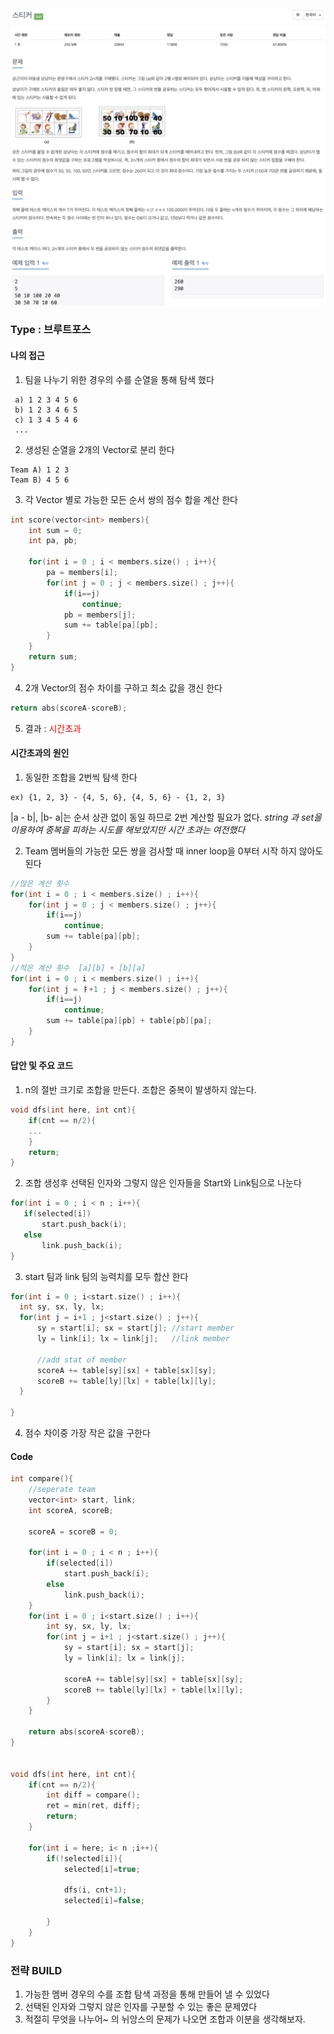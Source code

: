 ![Problem](https://github.com/seongjinkime/problem-solving/blob/master/images/9465.png)
### Type : 브루트포스

#### 나의 접근
1. 팀을 나누기 위한 경우의 수를 순열을 통해 탐색 했다
```
 a) 1 2 3 4 5 6
 b) 1 2 3 4 6 5
 c) 1 3 4 5 4 6
 ...
```
2. 생성된 순열을 2개의 Vector로 분리 한다  
```
Team A) 1 2 3
Team B) 4 5 6
```
3. 각 Vector 별로 가능한 모든 순서 쌍의 점수 합을 계산 한다
```cpp
int score(vector<int> members){
    int sum = 0;
    int pa, pb;
    
    for(int i = 0 ; i < members.size() ; i++){
        pa = members[i];
        for(int j = 0 ; j < members.size() ; j++){
            if(i==j)
                continue;
            pb = members[j];
            sum += table[pa][pb];
        }
    }
    return sum;
}
```

4.  2개 Vector의 점수 차이를 구하고 최소 값을 갱신 한다
```cpp
return abs(scoreA-scoreB);
```

5. 결과 : <span style="color:red">시간초과</span>
 
 
#### 시간초과의 원인
1. 동일한 조합을 2번씩 탐색 한다
```
ex) {1, 2, 3} - {4, 5, 6}, {4, 5, 6} - {1, 2, 3}
```
|a - b|, |b- a|는 순서 상관 없이 동일 하므로 2번 계산할 필요가 없다.
_string 과 set을 이용하여 중복을 피하는 시도를 해보았지만 시간 초과는 여전했다_

2. Team 멤버들의 가능한 모든 쌍을 검사할 때   inner loop을 0부터 시작 하지 않아도 된다
```cpp
//많은 계산 횟수 
for(int i = 0 ; i < members.size() ; i++){
    for(int j = 0 ; j < members.size() ; j++){
        if(i==j)
            continue;
        sum += table[pa][pb];
    }
}
//적은 계산 횟수  [a][b] + [b][a]
for(int i = 0 ; i < members.size() ; i++){
    for(int j = ㅑ+1 ; j < members.size() ; j++){
        if(i==j)
            continue;
        sum += table[pa][pb] + table[pb][pa];
    }
}

```
  
#### 답안 및 주요 코드
1. n의 절반 크기로 조합을 만든다. 조합은 중복이 발생하지 않는다.
```cpp
void dfs(int here, int cnt){
    if(cnt == n/2){
    ...
    }
    return;
}
```
2. 조합 생성후 선택된 인자와 그렇지 않은 인자들을 Start와 Link팀으로 나눈다
  ```cpp
for(int i = 0 ; i < n ; i++){  
     if(selected[i])
         start.push_back(i);
     else
         link.push_back(i);
}
  ```
3. start 팀과 link 팀의 능력치를 모두 합산 한다
  ```cpp
for(int i = 0 ; i<start.size() ; i++){
    int sy, sx, ly, lx;
    for(int j = i+1 ; j<start.size() ; j++){
        sy = start[i]; sx = start[j]; //start member
        ly = link[i]; lx = link[j];   //link member
      
        //add stat of member
        scoreA += table[sy][sx] + table[sx][sy];
        scoreB += table[ly][lx] + table[lx][ly];
    }

}
  ```
 4. 점수 차이중 가장 작은 값을 구한다  
 
 
 #### Code
 ```cpp
int compare(){
     //seperate team
     vector<int> start, link;
     int scoreA, scoreB;
     
     scoreA = scoreB = 0;
     
     for(int i = 0 ; i < n ; i++){
         if(selected[i])
             start.push_back(i);
         else
             link.push_back(i);
     }
     for(int i = 0 ; i<start.size() ; i++){
         int sy, sx, ly, lx;
         for(int j = i+1 ; j<start.size() ; j++){
             sy = start[i]; sx = start[j]; 
             ly = link[i]; lx = link[j];
             
             scoreA += table[sy][sx] + table[sx][sy];
             scoreB += table[ly][lx] + table[lx][ly];
         }
     }

     return abs(scoreA-scoreB);
}


void dfs(int here, int cnt){
     if(cnt == n/2){
         int diff = compare();
         ret = min(ret, diff);
         return;
     }
     
     for(int i = here; i< n ;i++){
         if(!selected[i]){
             selected[i]=true;
             
             dfs(i, cnt+1);
             selected[i]=false;
             
         }
     }
}

```


### 전략 BUILD
1. 가능한 멤버 경우의 수를 조합 탐색 과정을 통해 만들어 낼 수 있었다
2. 선택된 인자와 그렇지 않은 인자를 구분할 수 있는 좋은 문제였다
3. 적절히 무엇을 나누어~ 의 뉘앙스의 문제가 나오면 조합과 이분을 생각해보자.

